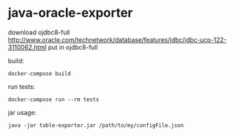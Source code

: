 # java-oracle-exporter

download ojdbc8-full http://www.oracle.com/technetwork/database/features/jdbc/jdbc-ucp-122-3110062.html
put in ojdbc8-full

build:
```
docker-compose build
```

run tests:
```
docker-compose run --rm tests
```

jar usage:
```
java -jar table-exporter.jar /path/to/my/configFile.json
```

